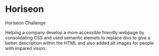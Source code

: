 # Horiseon
 Horiseon Challenge

 Helping a company develop a more accessible friendly webpage by consolidating CSS and used semantic elemets to replace divs to give a better description within the HTML and also added alt images for people with impared vision.
